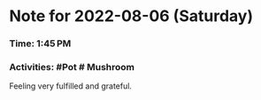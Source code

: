 # Note for 2022-08-06 (Saturday)
### Time: 1:45 PM
### Activities: #Pot  # Mushroom

Feeling very fulfilled and grateful.
